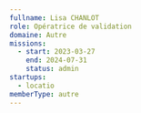 ```yaml
---
fullname: Lisa CHANLOT
role: Opératrice de validation
domaine: Autre
missions:
  - start: 2023-03-27
    end: 2024-07-31
    status: admin
startups:
  - locatio
memberType: autre
---
```


